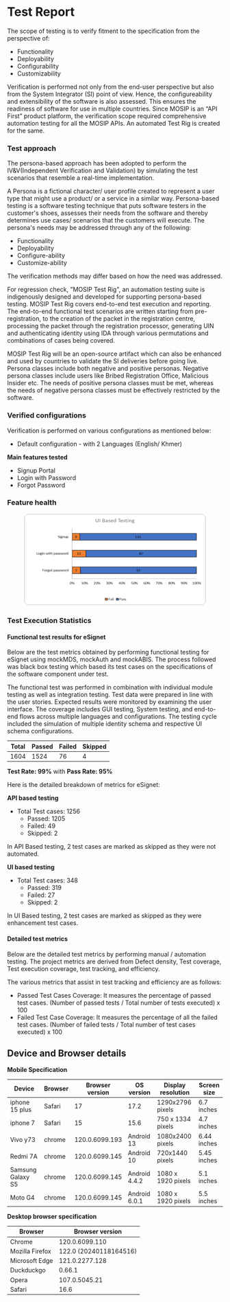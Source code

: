 # Test Report

The scope of testing is to verify fitment to the specification from the perspective of:

* Functionality
* Deployability
* Configurability
* Customizability

Verification is performed not only from the end-user perspective but also from the System Integrator (SI) point of view. Hence, the configureability and extensibility of the software is also assessed. This ensures the readiness of software for use in multiple countries. Since MOSIP is an “API First” product platform, the verification scope required comprehensive automation testing for all the MOSIP APIs. An automated Test Rig is created for the same.

### Test approach

The persona-based approach has been adopted to perform the IV\&V(Independent Verification and Validation) by simulating the test scenarios that resemble a real-time implementation.

A Persona is a fictional character/ user profile created to represent a user type that might use a product/ or a service in a similar way. Persona-based testing is a software testing technique that puts software testers in the customer's shoes, assesses their needs from the software and thereby determines use cases/ scenarios that the customers will execute. The persona's needs may be addressed through any of the following:

* Functionality
* Deployability
* Configure-ability
* Customize-ability

The verification methods may differ based on how the need was addressed.

For regression check, "MOSIP Test Rig", an automation testing suite is indigenously designed and developed for supporting persona-based testing. MOSIP Test Rig covers end-to-end test execution and reporting. The end-to-end functional test scenarios are written starting from pre-registration, to the creation of the packet in the registration centre, processing the packet through the registration processor, generating UIN and authenticating identity using IDA through various permutations and combinations of cases being covered.

MOSIP Test Rig will be an open-source artifact which can also be enhanced and used by countries to validate the SI deliveries before going live. Persona classes include both negative and positive personas. Negative persona classes include users like Bribed Registration Office, Malicious Insider etc. The needs of positive persona classes must be met, whereas the needs of negative persona classes must be effectively restricted by the software.

### Verified configurations

Verification is performed on various configurations as mentioned below:

* Default configuration - with 2 Languages (English/ Khmer)

**Main features tested**

* Signup Portal
* Login with Password
* Forgot Password

### Feature health

<figure><img src="../../.gitbook/assets/Picture1.png" alt=""><figcaption></figcaption></figure>

### Test Execution Statistics

#### Functional test results for eSignet

Below are the test metrics obtained by performing functional testing for eSignet using mockMDS, mockAuth and mockABIS. The process followed was black box testing which based its test cases on the specifications of the software component under test.

The functional test was performed in combination with individual module testing as well as integration testing. Test data were prepared in line with the user stories. Expected results were monitored by examining the user interface. The coverage includes GUI testing, System testing, and end-to-end flows across multiple languages and configurations. The testing cycle included the simulation of multiple identity schema and respective UI schema configurations.

| **Total** | **Passed** | **Failed** | **Skipped** |
| --------- | ---------- | ---------- | ----------- |
| 1604      | 1524       | 76         | 4           |

**Test Rate: 99%** with **Pass Rate: 95%**

Here is the detailed breakdown of metrics for eSignet:

**API based testing**

* Total Test cases: 1256
  * Passed: 1205
  * Failed: 49
  * Skipped: 2

In API Based testing, 2 test cases are marked as skipped as they were not automated.

**UI based testing**

* Total Test cases: 348
  * Passed: 319
  * Failed: 27
  * Skipped: 2

In UI Based testing, 2 test cases are marked as skipped as they were enhancement test cases.

#### Detailed test metrics

Below are the detailed test metrics by performing manual / automation testing. The project metrics are derived from Defect density, Test coverage, Test execution coverage, test tracking, and efficiency.

The various metrics that assist in test tracking and efficiency are as follows:

* Passed Test Cases Coverage: It measures the percentage of passed test cases. (Number of passed tests / Total number of tests executed) x 100
* Failed Test Case Coverage: It measures the percentage of all the failed test cases. (Number of failed tests / Total number of test cases executed) x 100

## Device and Browser details

**Mobile Specification**

| Device            | Browser | Browser version | OS version    | Display resolution | Screen size |
| ----------------- | ------- | --------------- | ------------- | ------------------ | ----------- |
| iphone 15 plus    | Safari  | 17              | 17.2          | 1290x2796 pixels   | 6.7 inches  |
| iphone 7          | Safari  | 15              | 15.6          | 750 x 1334 pixels  | 4.7 inches  |
| Vivo y73          | chrome  | 120.0.6099.193  | Android 13    | 1080x2400 pixels   | 6.44 inches |
| Redmi 7A          | chrome  | 120.0.6099.145  | Android 10    | 720x1440 pixels    | 5.45 inches |
| Samsung Galaxy S5 | chrome  | 120.0.6099.145  | Android 4.4.2 | 1080 x 1920 pixels | 5.1 inches  |
| Moto G4           | chrome  | 120.0.6099.145  | Android 6.0.1 | 1080 x 1920 pixels | 5.5 inches  |

**Desktop browser specification**



| Browser         | Browser version        |
| --------------- | ---------------------- |
| Chrome          | 120.0.6099.110         |
| Mozilla Firefox | 122.0 (20240118164516) |
| Microsoft Edge  | 121.0.2277.128         |
| Duckduckgo      | 0.66.1                 |
| Opera           | 107.0.5045.21          |
| Safari          | 16.6                   |

